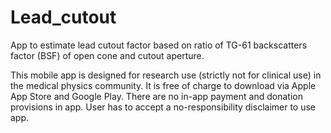 # Lead_cutout

App to estimate lead cutout factor based on ratio of TG-61 backscatters factor (BSF) of open cone and cutout aperture.

This mobile app is designed for research use (strictly not for clinical use) in the medical physics community. It is free of charge to download via Apple App Store and Google Play. There are no in-app payment and donation provisions in app. User has to accept a no-responsibility disclaimer to use app.
